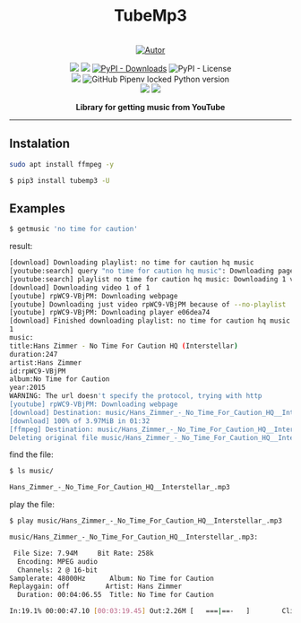 
<h1 align='center'>TubeMp3</h1>
<p align='center'>

<br/>
<a href="https://github.com/perseu912"><img title="Autor" src="https://img.shields.io/badge/Autor-reinan_br-blue.svg?style=for-the-badge&logo=github"></a>
<br/>
<p align='center'>
<!-- github dados -->
<!-- sites de pacotes -->
<a href='https://pypi.org/project/tubemp3/'><img src='https://img.shields.io/pypi/v/tubemp3'></a>
<a href='#'><img src='https://img.shields.io/pypi/wheel/tubemp3'></a>
<a href='#'><img alt="PyPI - Downloads" src="https://img.shields.io/pypi/dm/tubemp3"></a>
<img alt="PyPI - License" src="https://img.shields.io/pypi/l/tubemp3?color=orange">
<br/>


<img src='https://img.shields.io/badge/system-linux%20%7C%20deb-brightgreen'>

<img alt="GitHub Pipenv locked Python version" src="https://img.shields.io/github/pipenv/locked/python-version/perseu912/tubemp3">

<br/>
<!-- outros premios e analises -->
<!-- <a href='#'><img alt="CodeFactor Grade" src="https://img.shields.io/codefactor/grade/github/perseu912/noawclg?logo=codefactor">
</a> -->
<!-- redes sociais -->
<a href='https://instagram.com/gpftc_ifsertao/'><img src='https://shields.io/badge/insta-gpftc_ifsertao-darkviolet?logo=instagram&style=flat'></a>
<a href='https://discord.gg/pFZP86gvEm'><img src='https://img.shields.io/discord/856582838467952680.svg?label=discord&logo=discord'></a>

</p>
</p>
<p align='center'> <b>Library for getting music from YouTube</b></p>
<hr/>

## Instalation
```sh
sudo apt install ffmpeg -y
```

```sh
$ pip3 install tubemp3 -U
```

## Examples

```sh
$ getmusic 'no time for caution' 
```
result:
```sh
[download] Downloading playlist: no time for caution hq music
[youtube:search] query "no time for caution hq music": Downloading page 1
[youtube:search] playlist no time for caution hq music: Downloading 1 videos
[download] Downloading video 1 of 1
[youtube] rpWC9-VBjPM: Downloading webpage
[youtube] Downloading just video rpWC9-VBjPM because of --no-playlist
[youtube] rpWC9-VBjPM: Downloading player e06dea74
[download] Finished downloading playlist: no time for caution hq music
1
music: 
title:Hans Zimmer - No Time For Caution HQ (Interstellar)
duration:247
artist:Hans Zimmer
id:rpWC9-VBjPM
album:No Time for Caution
year:2015
WARNING: The url doesn't specify the protocol, trying with http
[youtube] rpWC9-VBjPM: Downloading webpage
[download] Destination: music/Hans_Zimmer_-_No_Time_For_Caution_HQ__Interstellar_.webm
[download] 100% of 3.97MiB in 01:32
[ffmpeg] Destination: music/Hans_Zimmer_-_No_Time_For_Caution_HQ__Interstellar_.mp3
Deleting original file music/Hans_Zimmer_-_No_Time_For_Caution_HQ__Interstellar_.webm (pass -k to keep)
```
find  the file:
```sh
$ ls music/
```

```sh
Hans_Zimmer_-_No_Time_For_Caution_HQ__Interstellar_.mp3 
```
play the file:
```sh
$ play music/Hans_Zimmer_-_No_Time_For_Caution_HQ__Interstellar_.mp3
```
```sh
music/Hans_Zimmer_-_No_Time_For_Caution_HQ__Interstellar_.mp3:

 File Size: 7.94M     Bit Rate: 258k
  Encoding: MPEG audio    
  Channels: 2 @ 16-bit   
Samplerate: 48000Hz      Album: No Time for Caution
Replaygain: off         Artist: Hans Zimmer
  Duration: 00:04:06.55  Title: No Time for Caution

In:19.1% 00:00:47.10 [00:03:19.45] Out:2.26M [   ===|==-   ]        Clip:0    
```